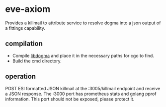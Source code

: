 # eve-axiom

Provides a killmail to attribute service to resolve dogma into a json output of a fittings capability.

## compilation

* Compile [libdogma](https://github.com/antihax/libdogma) and place it in the necessary paths for cgo to find.
* Build the cmd directory.

## operation

POST ESI formatted JSON killmail at the :3005/killmail endpoint and receive a JSON response.
The :3000 port has prometheus stats and golang pprof information. This port should not be exposed, please protect it.

